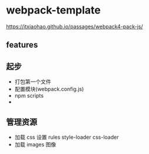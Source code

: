 # webpack-template

https://itxiaohao.github.io/passages/webpack4-pack-js/

## features

## 起步

- 打包第一个文件
- 配置模块(webpack.config.js)
- npm scripts
-

## 管理资源

- 加载 css 设置 rules style-loader css-loader
- 加载 images 图像
